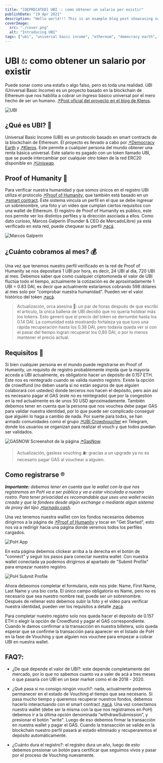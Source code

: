 ```yaml
---
title: "[DEPRECATED] UBI 💧: como obtener un salario por existir"
publishDate: "19 Apr 2021"
description: "Hello world!!! This is an example blog post showcasing some of the cool stuff Astro Cactus theme can do."
coverImage:
  src: "./cover.png"
  alt: "Introducing UBI"
tags: ["ubi", "universal basic income", "ethereum", "democracy earth", "kleros"]
---
```


# UBI 💧: como obtener un salario por existir

Puede sonar como una estafa o algo falso, pero es toda una realidad. UBI (Universal Basic Income) es un proyecto basado en la blockchain de Ethereum que nos habilita a cobrar un ingreso básico universal por el mero hecho de ser un humano. [↗Post oficial del proyecto en el blog de Kleros](https://blog.kleros.io/introducing-ubi-universal-basic-income-for-humans/).

![UBI](https://blog.kleros.io/content/images/2021/03/Introducing-UBI_Header1-1.png)

## ¿Qué es UBI? 🤔

Universal Basic Income (UBI) es un protocolo basado en smart contracts de la blockchain de Ethereum. El proyecto es llevado a cabo por [↗Democracy Earth](https://democracy.earth/) y [↗Kleros](https://kleros.io/). Este permite a cualquier persona del mundo obtener una renta básica universal. Este salario es pagado con un token llamado UBI, que se puede intercambiar por cualquier otro token de la red ERC20 disponible en [↗Uniswap](https://app.uniswap.org/).

## Proof of Humanity 🧠

Para verificar nuestra humanidad y que somos únicos en el registro UBI utiliza el protocolo [↗Proof of Humanity](https://www.proofofhumanity.id/), que también está basado en un [↗smart contract](https://etherscan.io/address/0xC5E9dDebb09Cd64DfaCab4011A0D5cEDaf7c9BDb). Este sistema vincula un perfil en el que se debe ingresar un sobrenombre, una foto y un video que cumplan ciertos requisitos con una wallet de Ethereum. El registro de Proof of Humanity es público, este nos permite ver los distintos perfiles y la dirección asociada a ellos. Como dato curioso, Marcos Galperín (Founder & CEO de MercadoLibre) ya está verificado en esta red, puede chequear su perfil [↗acá](https://app.proofofhumanity.id/profile/0xfe2a58825d80cc7754caea5e9d60ecd1fa3af7a8).

![Marcos Galperín](https://media.discordapp.net/attachments/775050503808745493/833830970263207946/unknown.png?width=1440&height=652)

## ¿Cuánto cobramos al mes? 💰

Una vez que tenemos nuestro perfil verificado en la red de Proof of Humanity se nos depositará 1 UBI por hora, es decir, 24 UBI al día, 720 UBI al mes. Debemos saber que como cualquier criptomoneda el valor de UBI fluctúa todo el tiempo, actualmente la cotización es de aproximadamente 1 UBI = 0.83 DAI, es decir que actualmente estaríamos cobrando 598 dólares al mes solo por "comprobar nuestra humanidad". Pueden ver el valor histórico del token [↗acá](https://www.coingecko.com/en/coins/universal-basic-income).

> Actualización, orca asesina 🐳: un par de horas después de que escribí el artículo, la única ballena de UBI decidió que no quería holdear más los tokens. Esto generó que el precio del token se derrumbe hasta los 0.14 DAI. La comunidad está mostrando fortaleza ya que tuvo una rápida recuperación hasta los 0.38 DAI, pero todavía queda ver si con el pasar del tiempo logran recuperar los 0,80 DAI, o por lo menos mantener el precio actual.

## Requisitos 👤

Si bien cualquier persona en el mundo puede registrarse en Proof of Humanity, un requisito de registro probablemente impida que la mayoría acceda a UBI actualmente, es obligatorio hacer un depósito de 0.157 ETH. Este nos es reintegrado cuando se valida nuestro registro. Existe la opción de crowdfund (no deben usarla si no están seguros de que alguien colaborará con ustedes) donde terceros nos hacen el depósito, pero aún así es necesario pagar el GAS (este no es reintegrado) que por la congestión en la red actualmente es de unos 50 USD aproximadamente. También debemos tener en cuenta que la persona que nos vouchea debe pagar GAS para validar nuestra identidad, por lo que puede ser complicado conseguir que alguién lo haga a cambio de nada. Por suerte para todxs, se han armado comunidades como el grupo [↗UBI Crowdvoucher](https://t.me/joinchat/OQH0QZHmEr5hZTJh) en Telegram, donde los usuarios se organizan para realizar el vouch y que todos puedan ser validados.

![GASNOW](https://i.imgur.com/21zBl3h.png)
Screenshot de la página [↗GasNow](https://www.gasnow.org/).

> Actualización, gasless vouching ⛽: gracias a un upgrade ya no es necesario pagar GAS al vouchear a alguien.

## Como registrarse ®️

_**Importante:** debemos tener en cuenta que la wallet con la que nos registremos en PoH va a ser pública y va a estar vinculada a nuestro rostro. Para tener privacidad es recomandable que uses una wallet recién creada y que la fondees desde algún exchange o mediante algún sistema de proxy del tipo [↗tornado.cash](https://tornado.cash/)._

Una vez tenemos nuestra walllet con los fondos necesarios debemos dirigirnos a la página de [↗Proof of Humanity](https://www.proofofhumanity.id/) y tocar en "Get Started", esto nos va a redirigir hacia una página donde veremos todos los perfiles cargados.

![PoH App](https://i.imgur.com/NO9qFLa.png)

En esta página debemos clickear arriba a la derecha en el botón de "connect" y seguir los pasos para conectar nuestra wallet. Con nuestra wallet conectada ya podemos dirigirnos al apartado de "Submit Profile" para empezar nuestro registro.

![PoH Submit Profile](https://media.discordapp.net/attachments/775050503808745493/833827821390528523/unknown.png?width=1331&height=683)

Ahora debeomos completar el formulario, este nos pide: Name, First Name, Last Name y una bio corta. El único campo obligatorio es Name, pero no es necesario que sea nuestro nombre real, puede ser un sobrenombre. Después de rellenar esto debemos subir la foto y el vídeo para verificar nuestra identidad, pueden ver los requisitos a detalle [↗acá](https://ipfs.kleros.io/ipfs/Qmc7ag5XohnSAozvsKsLCUbvaFyasyLtyi3H7g3mmxznPU/proof-of-humanity-registry-policy.pdf).

Para completar nuestro registro solo nos queda hacer el depósito de 0.157 ETH o elegir la opción de Crowdfund y pagar el GAS correspondiente. Cuando le damos confirmar a la transacción en nuestra billetera, solo queda esperar que se confirme la transacción para aparecer en el listado de PoH en la fase de Vouching y que alguien nos vouchee para empezar a cobrar UBI en nuestra wallet.

## FAQ❔:

- ¿De qué depende el valor de UBI?: este depende completamente del mercado, por lo que no sabemos cuanto va a valer de acá a tres meses o que pasaría con UBI en un bear market como el de 2018 - 2020.

- ¿Qué pasa si no consigo ningún vouch?: nada, actualmente podemos permanecer en el estado de Vouching el tiempo que sea necesario. Si pasa mucho tiempo y queremos recuperar nuestros fondos, debemos hacerlo interactuando con el smart contract [↗acá](https://etherscan.io/address/0xC5E9dDebb09Cd64DfaCab4011A0D5cEDaf7c9BDb#writeContract). Una vez conectamos nuestra wallet (debe ser la misma con la que nos registramos en PoH) debemos ir a la última opción denominada “withdrawSubmission”, y presionar el botón "write". Luego de eso debemos firmar la transacción en nuestra wallet y pagar el GAS. Cuando la transacción se valide en la blockchain nuestro perfil pasará al estado eliminado y recuperaremos el depósito automáticamente.

- ¿Cuánto dura el registro?: el registro dura un año, luego de esto debemos presionar un botón para certificar que seguimos vivos y pasar por el proceso de Vouching nuevamente.
